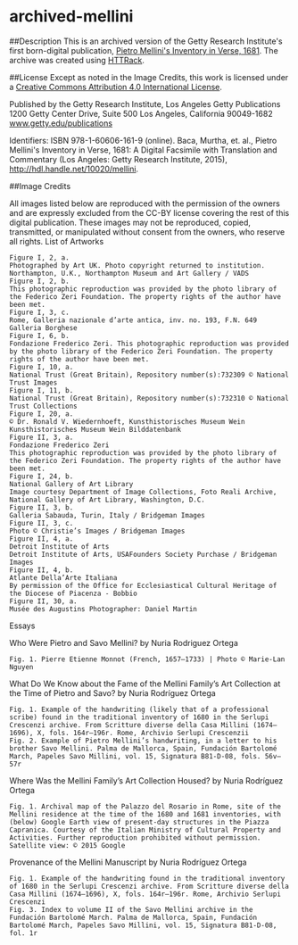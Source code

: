 # archived-mellini

##Description
This is an archived version of the Getty Research Institute's first born-digital publication, <a href="www.getty.edu/research/mellini/">Pietro Mellini's Inventory in Verse, 1681</a>. The archive was created using <a href="www.httrack.com">HTTRack</a>.

##License
Except as noted in the Image Credits, this work is licensed under a <a href="https://creativecommons.org/licenses/by/4.0/">Creative Commons Attribution 4.0 International License</a>.

Published by the Getty Research Institute, Los Angeles Getty Publications 1200 Getty Center Drive, Suite 500 Los Angeles, California 90049-1682 www.getty.edu/publications

Identifiers: ISBN 978-1-60606-161-9 (online).
Baca, Murtha, et. al., Pietro Mellini's Inventory in Verse, 1681: A Digital Facsimile with Translation and Commentary (Los Angeles: Getty Research Institute, 2015), http://hdl.handle.net/10020/mellini.

##Image Credits

All images listed below are reproduced with the permission of the owners and are expressly excluded from the CC-BY license covering the rest of this digital publication. These images may not be reproduced, copied, transmitted, or manipulated without consent from the owners, who reserve all rights.
List of Artworks

    Figure I, 2, a.
    Photographed by Art UK. Photo copyright returned to institution. Northampton, U.K., Northampton Museum and Art Gallery / VADS
    Figure I, 2, b.
    This photographic reproduction was provided by the photo library of the Federico Zeri Foundation. The property rights of the author have been met.
    Figure I, 3, c.
    Rome, Galleria nazionale d’arte antica, inv. no. 193, F.N. 649 Galleria Borghese
    Figure I, 6, b.
    Fondazione Frederico Zeri. This photographic reproduction was provided by the photo library of the Federico Zeri Foundation. The property rights of the author have been met.
    Figure I, 10, a.
    National Trust (Great Britain), Repository number(s):732309 © National Trust Images
    Figure I, 11, b.
    National Trust (Great Britain), Repository number(s):732310 © National Trust Collections
    Figure I, 20, a.
    © Dr. Ronald V. Wiedernhoeft, Kunsthistorisches Museum Wein Kunsthistorisches Museum Wein Bilddatenbank
    Figure II, 3, a.
    Fondazione Frederico Zeri
    This photographic reproduction was provided by the photo library of the Federico Zeri Foundation. The property rights of the author have been met.
    Figure I, 24, b.
    National Gallery of Art Library
    Image courtesy Department of Image Collections, Foto Reali Archive, National Gallery of Art Library, Washington, D.C.
    Figure II, 3, b.
    Galleria Sabauda, Turin, Italy / Bridgeman Images
    Figure II, 3, c.
    Photo © Christie’s Images / Bridgeman Images
    Figure II, 4, a.
    Detroit Institute of Arts
    Detroit Institute of Arts, USAFounders Society Purchase / Bridgeman Images
    Figure II, 4, b.
    Atlante Della’Arte Italiana
    By permission of the Office for Ecclesiastical Cultural Heritage of the Diocese of Piacenza - Bobbio
    Figure II, 30, a.
    Musée des Augustins Photographer: Daniel Martin

Essays

Who Were Pietro and Savo Mellini?
by Nuria Rodriguez Ortega

    Fig. 1. Pierre Etienne Monnot (French, 1657–1733) | Photo © Marie-Lan Nguyen

What Do We Know about the Fame of the Mellini Family’s Art Collection at the Time of Pietro and Savo?
by Nuria Rodríguez Ortega

    Fig. 1. Example of the handwriting (likely that of a professional scribe) found in the traditional inventory of 1680 in the Serlupi Crescenzi archive. From Scritture diverse della Casa Millini (1674–1696), X, fols. 164r–196r. Rome, Archivio Serlupi Crescenzii
    Fig. 2. Example of Pietro Mellini’s handwriting, in a letter to his brother Savo Mellini. Palma de Mallorca, Spain, Fundación Bartolomé March, Papeles Savo Millini, vol. 15, Signatura B81-D-08, fols. 56v–57r

Where Was the Mellini Family’s Art Collection Housed?
by Nuria Rodríguez Ortega

    Fig. 1. Archival map of the Palazzo del Rosario in Rome, site of the Mellini residence at the time of the 1680 and 1681 inventories, with (below) Google Earth view of present-day structures in the Piazza Capranica. Courtesy of the Italian Ministry of Cultural Property and Activities. Further reproduction prohibited without permission. Satellite view: © 2015 Google

Provenance of the Mellini Manuscript
by Nuria Rodríguez Ortega

    Fig. 1. Example of the handwriting found in the traditional inventory of 1680 in the Serlupi Crescenzi archive. From Scritture diverse della Casa Millini (1674–1696), X, fols. 164r–196r. Rome, Archivio Serlupi Crescenzi
    Fig. 3. Index to volume II of the Savo Mellini archive in the Fundación Bartolomé March. Palma de Mallorca, Spain, Fundación Bartolomé March, Papeles Savo Millini, vol. 15, Signatura B81-D-08, fol. 1r
